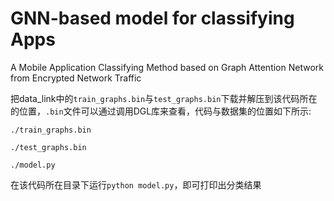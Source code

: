 # GNN-based model for classifying Apps
A Mobile Application Classifying Method based on Graph Attention Network from Encrypted Network Traffic

把data_link中的`train_graphs.bin`与`test_graphs.bin`下载并解压到该代码所在的位置，`.bin`文件可以通过调用DGL库来查看，代码与数据集的位置如下所示:

`./train_graphs.bin`

`./test_graphs.bin`

`./model.py`

在该代码所在目录下运行`python model.py`，即可打印出分类结果
